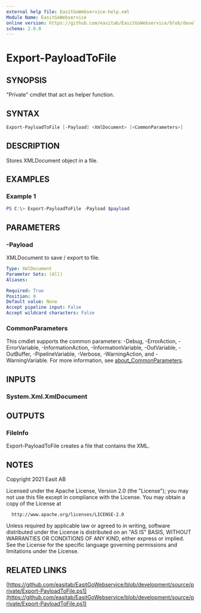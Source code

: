 ```yaml
---
external help file: EasitGoWebservice-help.xml
Module Name: EasitGoWebservice
online version: https://github.com/easitab/EasitGoWebservice/blob/development/docs/v2/Export-PayloadToFile.md
schema: 2.0.0
---
```


# Export-PayloadToFile

## SYNOPSIS

"Private" cmdlet that act as helper function.

## SYNTAX

```powershell
Export-PayloadToFile [-Payload] <XmlDocument> [<CommonParameters>]
```

## DESCRIPTION

Stores XMLDocument object in a file.

## EXAMPLES

### Example 1

```powershell
PS C:\> Export-PayloadToFile -Payload $payload
```

## PARAMETERS

### -Payload

XMLDocument to save / export to file.

```yaml
Type: XmlDocument
Parameter Sets: (All)
Aliases:

Required: True
Position: 0
Default value: None
Accept pipeline input: False
Accept wildcard characters: False
```

### CommonParameters

This cmdlet supports the common parameters: -Debug, -ErrorAction, -ErrorVariable, -InformationAction, -InformationVariable, -OutVariable, -OutBuffer, -PipelineVariable, -Verbose, -WarningAction, and -WarningVariable. For more information, see [about_CommonParameters](http://go.microsoft.com/fwlink/?LinkID=113216).

## INPUTS

### System.Xml.XmlDocument

## OUTPUTS

### FileInfo

Export-PayloadToFile creates a file that contains the XML.

## NOTES

Copyright 2021 Easit AB

Licensed under the Apache License, Version 2.0 (the "License");
you may not use this file except in compliance with the License.
You may obtain a copy of the License at

      http://www.apache.org/licenses/LICENSE-2.0

Unless required by applicable law or agreed to in writing, software
distributed under the License is distributed on an "AS IS" BASIS,
WITHOUT WARRANTIES OR CONDITIONS OF ANY KIND, either express or implied.
See the License for the specific language governing permissions and
limitations under the License.

## RELATED LINKS

[https://github.com/easitab/EasitGoWebservice/blob/development/source/private/Export-PayloadToFile.ps1](https://github.com/easitab/EasitGoWebservice/blob/development/source/private/Export-PayloadToFile.ps1)